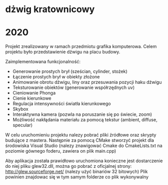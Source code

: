 # dżwig kratownicowy
# 2020

Projekt zrealizowany w ramach przedmiotu grafika komputerowa.
Celem projektu było przedstawienie dźwigu na placu budowy.

Zaimplementowana funkcjonalność:
*  Generowanie prostych brył (sześcian, cylinder, stożek)
*  Łączenie prostych brył w obiekty złożone
*  Animowanie obrotu dźwigu, liny oraz przesuwania pozycji haku dźwigu
*  Teksturowanie obiektów (generowanie współrzędnych uv)
*  Cieniowanie Phonga
*  Cienie kierunkowe
*  Regulacja intensywności światła kierunkowego
*  Skybox
*  Interaktywna kamera (pozwla na poruszanie się po świecie, zoom)
*  Możliwość nakłądania materiału za pomocą tekstur (ambient, diffuse, specular)

W celu uruchomieniu projektu nalezy pobrać pliki źródłowe oraz skrypty budujące 
z mastera. Następnie za pomocą CMake stworzyć projekt dla środowiska Visual Studio
(nalezy znawigować Cmake do CmakeLists.txt na poziomie gównego foderu, zawiera
on plik main.cpp)

Aby aplikacja została prawidłowo uruchomiona konieczne jest dostarczenie do niej
pliku glew32.dll, można go pobrać z oficjalnej strony: http://glew.sourceforge.net/
(nalezy użyć binariów 32 bitowych)
Plik powinien znajdowac się w tym samym folderze co plik wykonywalny

